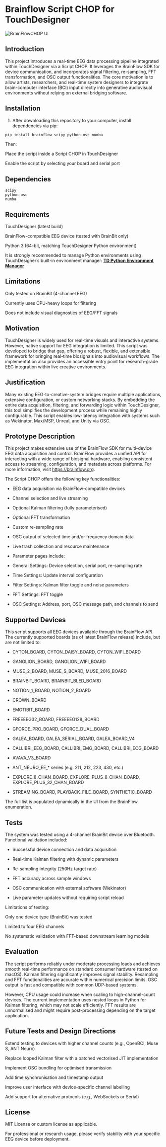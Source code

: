 # Brainflow Script CHOP for TouchDesigner

![BrainFlowCHOP UI](images/BrainFlowCHOP.png)

## Introduction
This project introduces a real-time EEG data processing pipeline integrated within TouchDesigner via a Script CHOP. It leverages the BrainFlow SDK for device communication, and incorporates signal filtering, re-sampling, FFT transformation, and OSC output functionalities. The core motivation is to allow artists, researchers, and real-time system designers to integrate brain-computer interface (BCI) input directly into generative audiovisual environments without relying on external bridging software.

## Installation

1. After downloading this repository to your computer, install dependencies via pip:

```bash
pip install brainflow scipy python-osc numba
```

Then:

Place the script inside a Script CHOP in TouchDesigner

Enable the script by selecting your board and serial port

## Dependencies
```bashbrainflow
scipy
python-osc
numba
```
## Requirements
TouchDesigner (latest build)

BrainFlow-compatible EEG device (tested with BrainBit only)

Python 3 (64-bit, matching TouchDesigner Python environment)

It is strongly recommended to manage Python environments using TouchDesigner’s built-in environment manager:
[**TD Python Environment Manager**](https://derivative.ca/community-post/introducing-touchdesigner-python-environment-manager-tdpyenvmanager/72024)


## Limitations
Only tested on BrainBit (4-channel EEG)

Currently uses CPU-heavy loops for filtering

Does not include visual diagnostics of EEG/FFT signals

## Motivation
TouchDesigner is widely used for real-time visuals and interactive systems. However, native support for EEG integration is limited. This script was developed to bridge that gap, offering a robust, flexible, and extensible framework for bringing real-time biosignals into audiovisual workflows. The implementation also provides an accessible entry point for research-grade EEG integration within live creative environments.

## Justification
Many existing EEG-to-creative-system bridges require multiple applications, extensive configuration, or custom networking stacks. By embedding the entire data acquisition, filtering, and forwarding logic within TouchDesigner, this tool simplifies the development process while remaining highly configurable. This script enables low-latency integration with systems such as Wekinator, Max/MSP, Unreal, and Unity via OSC.

## Prototype Description
This project makes extensive use of the BrainFlow SDK for multi-device EEG data acquisition and control. BrainFlow provides a unified API for interacting with a wide range of biosignal hardware, enabling consistent access to streaming, configuration, and metadata across platforms. For more information, visit https://brainflow.org.

The Script CHOP offers the following key functionalities:

- EEG data acquisition via BrainFlow-compatible devices

- Channel selection and live streaming

- Optional Kalman filtering (fully parameterised)

- Optional FFT transformation

- Custom re-sampling rate

- OSC output of selected time and/or frequency domain data

- Live trash collection and resource maintenance

- Parameter pages include:

- General Settings: Device selection, serial port, re-sampling rate

- Time Settings: Update interval configuration

- Filter Settings: Kalman filter toggle and noise parameters

- FFT Settings: FFT toggle

- OSC Settings: Address, port, OSC message path, and channels to send

## Supported Devices
This script supports all EEG devices available through the BrainFlow API. The currently supported boards (as of latest BrainFlow release) include, but are not limited to:

- CYTON_BOARD, CYTON_DAISY_BOARD, CYTON_WIFI_BOARD

- GANGLION_BOARD, GANGLION_WIFI_BOARD

- MUSE_2_BOARD, MUSE_S_BOARD, MUSE_2016_BOARD

- BRAINBIT_BOARD, BRAINBIT_BLED_BOARD

- NOTION_1_BOARD, NOTION_2_BOARD

- CROWN_BOARD

- EMOTIBIT_BOARD

- FREEEEG32_BOARD, FREEEEG128_BOARD

- GFORCE_PRO_BOARD, GFORCE_DUAL_BOARD

- GALEA_BOARD, GALEA_SERIAL_BOARD, GALEA_BOARD_V4

- CALLIBRI_EEG_BOARD, CALLIBRI_EMG_BOARD, CALLIBRI_ECG_BOARD

- AVAVA_V3_BOARD

- ANT_NEURO_EE_* series (e.g. 211, 212, 223, 430, etc.)

- EXPLORE_8_CHAN_BOARD, EXPLORE_PLUS_8_CHAN_BOARD, EXPLORE_PLUS_32_CHAN_BOARD

- STREAMING_BOARD, PLAYBACK_FILE_BOARD, SYNTHETIC_BOARD

The full list is populated dynamically in the UI from the BrainFlow enumeration.




## Tests
The system was tested using a 4-channel BrainBit device over Bluetooth. Functional validation included:

- Successful device connection and data acquisition

- Real-time Kalman filtering with dynamic parameters

- Re-sampling integrity (250Hz target rate)

- FFT accuracy across sample windows

- OSC communication with external software (Wekinator)

- Live parameter updates without requiring script reload

Limitations of testing:

Only one device type (BrainBit) was tested

Limited to four EEG channels

No systematic validation with FFT-based downstream learning models

## Evaluation
The script performs reliably under moderate processing loads and achieves smooth real-time performance on standard consumer hardware (tested on macOS). Kalman filtering significantly improves signal stability. Resampling and FFT functionalities are accurate within numerical precision limits. OSC output is fast and compatible with common UDP-based systems.

However, CPU usage could increase when scaling to high-channel-count devices. The current implementation uses nested loops in Python for Kalman filtering, which may not scale efficiently. FFT results are unnormalised and might require post-processing depending on the target application.

## Future Tests and Design Directions
Extend testing to devices with higher channel counts (e.g., OpenBCI, Muse S, ANT Neuro)

Replace looped Kalman filter with a batched vectorised JIT implementation

Implement OSC bundling for optimised transmission

Add time synchronisation and timestamp output

Improve user interface with device-specific channel labelling

Add support for alternative protocols (e.g., WebSockets or Serial)


## License
MIT License or custom license as applicable.

For professional or research usage, please verify stability with your specific EEG device before deployment.
